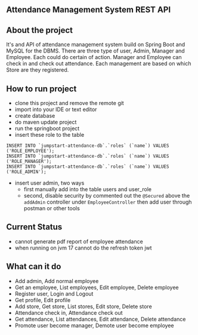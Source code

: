 ## Attendance Management System REST API

## About the project
It's and API of attendance management system build on Spring Boot and MySQL for the DBMS. There are three type of user, Admin, Manager and Employee. Each could do certain of action. Manager and Employee can check in and check out attendance. Each management are based on which Store are they registered.

## How to run project
- clone this project and remove the remote git
- import into your IDE or text editor
- create database
- do maven update project
- run the springboot project
- insert these role to the table
```
INSERT INTO `jumpstart-attendance-db`.`roles` (`name`) VALUES ('ROLE_EMPLOYEE');
INSERT INTO `jumpstart-attendance-db`.`roles` (`name`) VALUES ('ROLE_MANAGER');
INSERT INTO `jumpstart-attendance-db`.`roles` (`name`) VALUES ('ROLE_ADMIN');
```
- insert user admin, two ways
	- first manually add into the table users and user_role
	- second, disable security by commented out the `@Secured` above the `addAdmin` controller under `EmployeeController` then add user through postman or other tools

## Current Status
- cannot generate pdf report of employee attendance
- when running on jvm 17 cannot do the refresh token jwt

## What can it do
- Add admin, Add normal employee
- Get an employee, List employees, Edit employee, Delete employee
- Register user, Login and Logout
- Get profile, Edit profile
- Add store, Get store, List stores, Edit store, Delete store
- Attendance check in, Attendance check out
- Get attendance, List attendances, Edit attendance, Delete attendance
- Promote user become manager, Demote user become employee